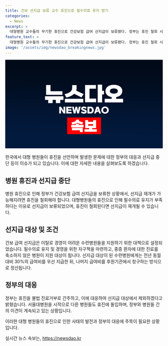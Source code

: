 ```yaml
---
title: 건보 선지급 보류 교수 휴진으로 필수의료 유지 방기
categories:
  - News
excerpt: >
  대형병원 교수들의 무기한 휴진으로 건강보험 급여 선지급이 보류됐다. 정부는 휴진 철회 시 선지급 재개 가능하다고 밝혔지만, 휴진을 불법 진료거부로 여기며 선지급 대상에서 제외하겠다고 전했다. 어려움을 겪는 수련병원에 지원을 목적으로 한 선지급은 필수의료 유지와 관련이 있다. 서울대병원을 시작으로 여러 병원의 휴진이 이어지고 있으며, 세브란스병원과 서울아산병원 등도 휴진을 선언했다.
feature_text: >
  대형병원 교수들의 무기한 휴진으로 건강보험 급여 선지급이 보류됐다. 정부는 휴진 철회 시 선지급 재개 가능하다고 밝혔지만, 휴진을 불법 진료거부로 여기며 선지급 대상에서 제외하겠다고 전했다. 어려움을 겪는 수련병원에 지원을 목적으로 한 선지급은 필수의료 유지와 관련이 있다. 서울대병원을 시작으로 여러 병원의 휴진이 이어지고 있으며, 세브란스병원과 서울아산병원 등도 휴진을 선언했다.
image: '/assets/img/newsdao_breakingnews.jpg'
---
```


<p><img src="/assets/img/newsdao_breakingnews.jpg" alt="bookingtag 속보" /></p>

<p>한국에서 대형 병원들이 휴진을 선언하며 발생한 문제에 대한 정부의 대응과 선지급 중단 등이 이슈가 되고 있습니다. 이에 대한 자세한 내용을 살펴보도록 하겠습니다.</p>

<h2 data-ke-size="size26">병원 휴진과 선지급 중단</h2>

<p>병원 휴진으로 인해 정부가 건강보험 급여 선지급을 보류한 상황에서, 선지급 재개가 가능해지려면 휴진을 철회해야 합니다. 대형병원들의 휴진으로 인해 필수의료 유지가 부족하다는 이유로 선지급이 보류되었으며, 휴진이 철회된다면 선지급이 재개될 수 있습니다.</p>

<h2 data-ke-size="size26">선지급 대상 및 조건</h2>

<p>건보 급여 선지급은 이탈로 경영이 어려운 수련병원들을 지원하기 위한 대책으로 설정되었습니다. 필수의료 유지 및 경영을 위한 자구책을 마련하고, 중증 환자에 대한 진료를 축소하지 않은 병원이 지원 대상이 됩니다. 선지급 대상이 된 수련병원에게는 전년 동월 대비 30%의 급여비를 우선 지급한 뒤, 나머지 급여비를 후원기관에서 청구하는 방식으로 정산됩니다.</p>

<h2 data-ke-size="size26">정부의 대응</h2>

<p>정부는 휴진을 불법 진료거부로 간주하고, 이에 대응하여 선지급 대상에서 제외하겠다고 밝혔습니다. 서울대병원을 시작으로 다른 병원들도 휴진에 돌입하며, 정부와 병원들 간의 이견이 계속되고 있는 상황입니다.</p>

<p>이러한 대형 병원들의 휴진으로 인한 사태의 발전과 정부의 대응에 주목이 필요한 상황입니다.</p>
실시간 뉴스 속보는, <a href="https://newsdao.kr" rel="dofollow">https://newsdao.kr</a>


